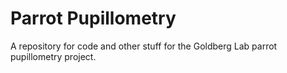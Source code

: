 # Parrot Pupillometry

A repository for code and other stuff for the Goldberg Lab parrot pupillometry project.
